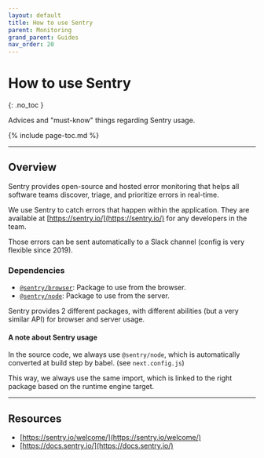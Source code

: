 ```yaml
---
layout: default
title: How to use Sentry
parent: Monitoring
grand_parent: Guides
nav_order: 20
---
```


# How to use Sentry
{: .no_toc }

<div class="code-example" markdown="1">
Advices and "must-know" things regarding Sentry usage.
</div>

{% include page-toc.md %}

---

## Overview

Sentry provides open-source and hosted error monitoring that helps all software teams discover, triage, and prioritize errors in real-time.

We use Sentry to catch errors that happen within the application.
They are available at [https://sentry.io/](https://sentry.io/) for any developers in the team.

Those errors can be sent automatically to a Slack channel (config is very flexible since 2019).

### Dependencies

- [`@sentry/browser`](https://www.npmjs.com/package/@sentry/browser): Package to use from the browser.
- [`@sentry/node`](https://www.npmjs.com/package/@sentry/node): Package to use from the server.

Sentry provides 2 different packages, with different abilities (but a very similar API) for browser and server usage.

#### A note about Sentry usage

In the source code, we always use `@sentry/node`, which is automatically converted at build step by babel. (see `next.config.js`)

This way, we always use the same import, which is linked to the right package based on the runtime engine target.

---

## Resources

- [https://sentry.io/welcome/](https://sentry.io/welcome/)
- [https://docs.sentry.io/](https://docs.sentry.io/)
